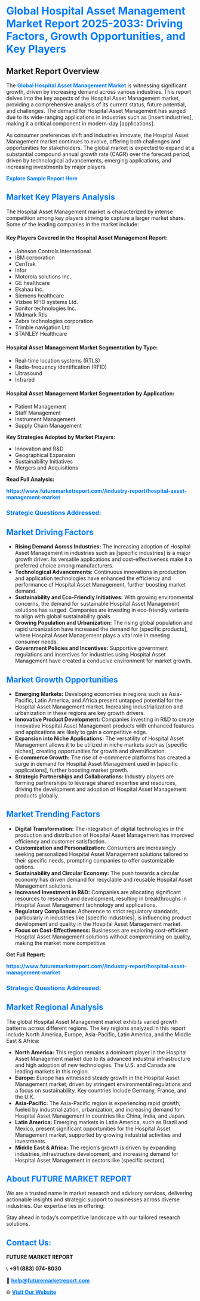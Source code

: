 <h1 style="color: #007BFF;">Global Hospital Asset Management Market Report 2025-2033: Driving Factors, Growth Opportunities, and Key Players</h1>

<section id="overview">
<h2>Market Report Overview</h2>
<p>The <a href="https://www.futuremarketreport.com//industry-report/hospital-asset-management-market" style="color: #007BFF; text-decoration: none;"><strong>Global Hospital Asset Management Market</strong></a> is witnessing significant growth, driven by increasing demand across various industries. This report delves into the key aspects of the Hospital Asset Management market, providing a comprehensive analysis of its current status, future potential, and challenges. The demand for Hospital Asset Management has surged due to its wide-ranging applications in industries such as [insert industries], making it a critical component in modern-day [applications].</p>
<p>As consumer preferences shift and industries innovate, the Hospital Asset Management market continues to evolve, offering both challenges and opportunities for stakeholders. The global market is expected to expand at a substantial compound annual growth rate (CAGR) over the forecast period, driven by technological advancements, emerging applications, and increasing investments by major players.</p>
</section>

<section id="overview">
<p><a href="https://www.futuremarketreport.com//request-sample/reportId=60570" style="color: #007BFF; text-decoration: none;"><strong>Explore Sample Report Here</strong></a></p>
</section>

<section id="key-players">
<h2 style="color: #007BFF;">Market Key Players Analysis</h2>
<p>The Hospital Asset Management market is characterized by intense competition among key players striving to capture a larger market share. Some of the leading companies in the market include:</p>
<h4>Key Players Covered in the Hospital Asset Management Report:</h4>
<ul><li>Johnson Controls International</li><li>IBM corporation</li><li>CenTrak</li><li>Infor</li><li>Motorola solutions Inc.</li><li>GE healthcare</li><li>Ekahau Inc.</li><li>Siemens healthcare</li><li>Vizbee RFID systems Ltd.</li><li>Sonitor technologies Inc.</li><li>Midmark Rtls</li><li>Zebra technologies corporation</li><li>Trimble navigation Ltd</li><li>STANLEY Healthcare</li></ul>
<h4>Hospital Asset Management Market Segmentation by Type:</h4>
<ul><li>Real-time location systems (RTLS)</li><li>Radio-frequency identification (RFID)</li><li>Ultrasound</li><li>Infrared</li></ul>

<h4>Hospital Asset Management Market Segmentation by Application:</h4>
<ul><li>Patient Management</li><li>Staff Management</li><li>Instrument Management</li><li>Supply Chain Management</li></ul>
<p><strong>Key Strategies Adopted by Market Players:</strong></p>
<ul>
<li>Innovation and R&D</li>
<li>Geographical Expansion</li>
<li>Sustainability Initiatives</li>
<li>Mergers and Acquisitions</li>
</ul>
</section>

<section>
<p><strong>Read Full Analysis: </strong></p><a href="https://www.futuremarketreport.com//industry-report/hospital-asset-management-market" style="color: #007BFF; text-decoration: none;"><strong>https://www.futuremarketreport.com//industry-report/hospital-asset-management-market</strong></a>
<h3 style="color: #007BFF;">Strategic Questions Addressed:</h3>
</section>

<section id="driving-factors">
<h2 style="color: #007BFF;">Market Driving Factors</h2>
<ul>
<li><strong>Rising Demand Across Industries:</strong> The increasing adoption of Hospital Asset Management in industries such as [specific industries] is a major growth driver. Its versatile applications and cost-effectiveness make it a preferred choice among manufacturers.</li>
<li><strong>Technological Advancements:</strong> Continuous innovations in production and application technologies have enhanced the efficiency and performance of Hospital Asset Management, further boosting market demand.</li>
<li><strong>Sustainability and Eco-Friendly Initiatives:</strong> With growing environmental concerns, the demand for sustainable Hospital Asset Management solutions has surged. Companies are investing in eco-friendly variants to align with global sustainability goals.</li>
<li><strong>Growing Population and Urbanization:</strong> The rising global population and rapid urbanization have increased the demand for [specific products], where Hospital Asset Management plays a vital role in meeting consumer needs.</li>
<li><strong>Government Policies and Incentives:</strong> Supportive government regulations and incentives for industries using Hospital Asset Management have created a conducive environment for market growth.</li>
</ul>
</section>

<section id="growth-opportunities">
<h2 style="color: #007BFF;">Market Growth Opportunities</h2>
<ul>
<li><strong>Emerging Markets:</strong> Developing economies in regions such as Asia-Pacific, Latin America, and Africa present untapped potential for the Hospital Asset Management market. Increasing industrialization and urbanization in these regions are key growth drivers.</li>
<li><strong>Innovative Product Development:</strong> Companies investing in R&D to create innovative Hospital Asset Management products with enhanced features and applications are likely to gain a competitive edge.</li>
<li><strong>Expansion into Niche Applications:</strong> The versatility of Hospital Asset Management allows it to be utilized in niche markets such as [specific niches], creating opportunities for growth and diversification.</li>
<li><strong>E-commerce Growth:</strong> The rise of e-commerce platforms has created a surge in demand for Hospital Asset Management used in [specific applications], further boosting market growth.</li>
<li><strong>Strategic Partnerships and Collaborations:</strong> Industry players are forming partnerships to leverage shared expertise and resources, driving the development and adoption of Hospital Asset Management products globally.</li>
</ul>
</section>

<section id="trending-factors">
<h2 style="color: #007BFF;">Market Trending Factors</h2>
<ul>
<li><strong>Digital Transformation:</strong> The integration of digital technologies in the production and distribution of Hospital Asset Management has improved efficiency and customer satisfaction.</li>
<li><strong>Customization and Personalization:</strong> Consumers are increasingly seeking personalized Hospital Asset Management solutions tailored to their specific needs, prompting companies to offer customizable options.</li>
<li><strong>Sustainability and Circular Economy:</strong> The push towards a circular economy has driven demand for recyclable and reusable Hospital Asset Management solutions.</li>
<li><strong>Increased Investment in R&D:</strong> Companies are allocating significant resources to research and development, resulting in breakthroughs in Hospital Asset Management technology and applications.</li>
<li><strong>Regulatory Compliance:</strong> Adherence to strict regulatory standards, particularly in industries like [specific industries], is influencing product development and quality in the Hospital Asset Management market.</li>
<li><strong>Focus on Cost-Effectiveness:</strong> Businesses are exploring cost-efficient Hospital Asset Management solutions without compromising on quality, making the market more competitive.</li>
</ul>
</section>

<section>
<p><strong>Get Full Report: </strong></p><a href="https://www.futuremarketreport.com//industry-report/hospital-asset-management-market" style="color: #007BFF; text-decoration: none;"><strong>https://www.futuremarketreport.com//industry-report/hospital-asset-management-market</strong></a>
<h3 style="color: #007BFF;">Strategic Questions Addressed:</h3>
</section>


<section id="regional-analysis">
<h2 style="color: #007BFF;">Market Regional Analysis</h2>
<p>The global Hospital Asset Management market exhibits varied growth patterns across different regions. The key regions analyzed in this report include North America, Europe, Asia-Pacific, Latin America, and the Middle East & Africa:</p>
<ul>
<li><strong>North America:</strong> This region remains a dominant player in the Hospital Asset Management market due to its advanced industrial infrastructure and high adoption of new technologies. The U.S. and Canada are leading markets in this region.</li>
<li><strong>Europe:</strong> Europe has witnessed steady growth in the Hospital Asset Management market, driven by stringent environmental regulations and a focus on sustainability. Key countries include Germany, France, and the U.K.</li>
<li><strong>Asia-Pacific:</strong> The Asia-Pacific region is experiencing rapid growth, fueled by industrialization, urbanization, and increasing demand for Hospital Asset Management in countries like China, India, and Japan.</li>
<li><strong>Latin America:</strong> Emerging markets in Latin America, such as Brazil and Mexico, present significant opportunities for the Hospital Asset Management market, supported by growing industrial activities and investments.</li>
<li><strong>Middle East & Africa:</strong> The region’s growth is driven by expanding industries, infrastructure development, and increasing demand for Hospital Asset Management in sectors like [specific sectors].</li>
</ul>
</section>

<footer>
<h2 style="color: #007BFF;">About FUTURE MARKET REPORT</h2>
<p>We are a trusted name in market research and advisory services, delivering actionable insights and strategic support to businesses across diverse industries. Our expertise lies in offering:</p>

<p>Stay ahead in today’s competitive landscape with our tailored research solutions.</p>

<h2 style="color: #007BFF;">Contact Us:</h2>
<p><strong>FUTURE MARKET REPORT</strong></p>
<p>📞 <strong>+91 (883) 074-8030</strong></p>
<p>📧 <strong><a href="mailto:help@futuremarketreport.com" style="color: #007BFF;">help@futuremarketreport.com</a></strong></p>
<p>🌐 <strong><a href="https://www.futuremarketreport.com/" style="color: #007BFF;">Visit Our Website</a></strong></p>
</footer>